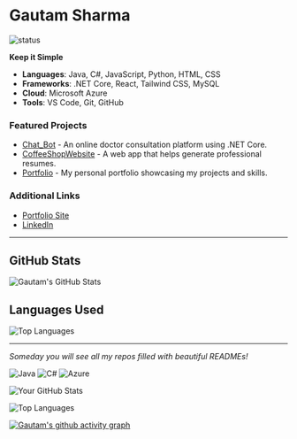 # Gautam Sharma

![status](https://img.shields.io/badge/Status-Coding%20in%20Progress-brightgreen)

**Keep it Simple**

- **Languages**: Java, C#, JavaScript, Python, HTML, CSS
- **Frameworks**: .NET Core, React, Tailwind CSS, MySQL
- **Cloud**: Microsoft Azure
- **Tools**: VS Code, Git, GitHub

### Featured Projects
- [Chat_Bot](https://github.com/GautamSharma003/Chat_Bot) - An online doctor consultation platform using .NET Core.
- [CoffeeShopWebsite](https://github.com/GautamSharma003/CoffeeShopWebsite) - A web app that helps generate professional resumes.
- [Portfolio](https://github.com/GautamSharma003/PortfolioGS) - My personal portfolio showcasing my projects and skills.

### Additional Links
- [Portfolio Site](https://gautamsharma003.github.io/PortfolioGS/)
- [LinkedIn](https://www.linkedin.com/in/gautam-sharma-b13272220/)

---

## GitHub Stats
![Gautam's GitHub Stats](https://github-readme-stats.vercel.app/api?username=VarshaDubey&show_icons=true&theme=radical)

## Languages Used
![Top Languages](https://github-readme-stats.vercel.app/api/top-langs/?username=VarshaDubey&layout=compact&theme=radical)

---

_Someday you will see all my repos filled with beautiful READMEs!_

![Java](https://img.shields.io/badge/Java-007396?style=for-the-badge&logo=java&logoColor=white)
![C#](https://img.shields.io/badge/C%23-239120?style=for-the-badge&logo=c-sharp&logoColor=white)
![Azure](https://img.shields.io/badge/Microsoft_Azure-0089D6?style=for-the-badge&logo=microsoft-azure&logoColor=white)

![Your GitHub Stats](https://github-readme-stats.vercel.app/api?username=VarshaDubey&show_icons=true&theme=radical)

![Top Languages](https://github-readme-stats.vercel.app/api/top-langs/?username=VarshaDubey&layout=compact&theme=radical)

[![Gautam's github activity graph](https://activity-graph.herokuapp.com/graph?username=VarshaDubey&theme=dracula)](https://github.com/VarshaDubey)


<!--
**GautamSharma003/GautamSharma003** is a ✨ _special_ ✨ repository because its `README.md` (this file) appears on your GitHub profile.

Here are some ideas to get you started:

- 🔭 I’m currently working on ...
- 🌱 I’m currently learning ...
- 👯 I’m looking to collaborate on ...
- 🤔 I’m looking for help with ...
- 💬 Ask me about ...
- 📫 How to reach me: ...
- 😄 Pronouns: ...
- ⚡ Fun fact: ...
-->
